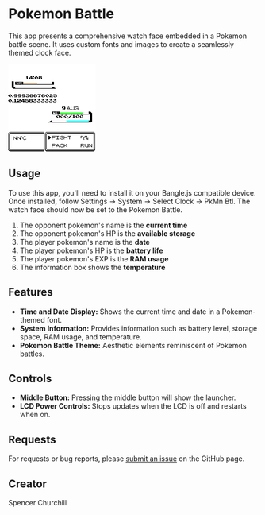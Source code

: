# Pokemon Battle

This app presents a comprehensive watch face embedded in a Pokemon battle scene. It uses custom fonts and images to create a seamlessly themed clock face.

![Screenshot](screenshot.png)

## Usage

To use this app, you'll need to install it on your Bangle.js compatible device. Once installed, follow Settings -> System -> Select Clock -> PkMn Btl. The watch face should now be set to the Pokemon Battle.

1. The opponent pokemon's name is the **current time**
2. The opponent pokemon's HP is the **available storage**
3. The player pokemon's name is the **date**
4. The player pokemon's HP is the **battery life**
5. The player pokemon's EXP is the **RAM usage**
6. The information box shows the **temperature**

## Features

- **Time and Date Display:** Shows the current time and date in a Pokemon-themed font.
- **System Information:** Provides information such as battery level, storage space, RAM usage, and temperature.
- **Pokemon Battle Theme:** Aesthetic elements reminiscent of Pokemon battles.

## Controls

- **Middle Button:** Pressing the middle button will show the launcher.
- **LCD Power Controls:** Stops updates when the LCD is off and restarts when on.

## Requests

For requests or bug reports, please [submit an issue](https://github.com/espruino/BangleApps/issues/new?title=Pokemon%20Battle) on the GitHub page.

## Creator

Spencer Churchill
